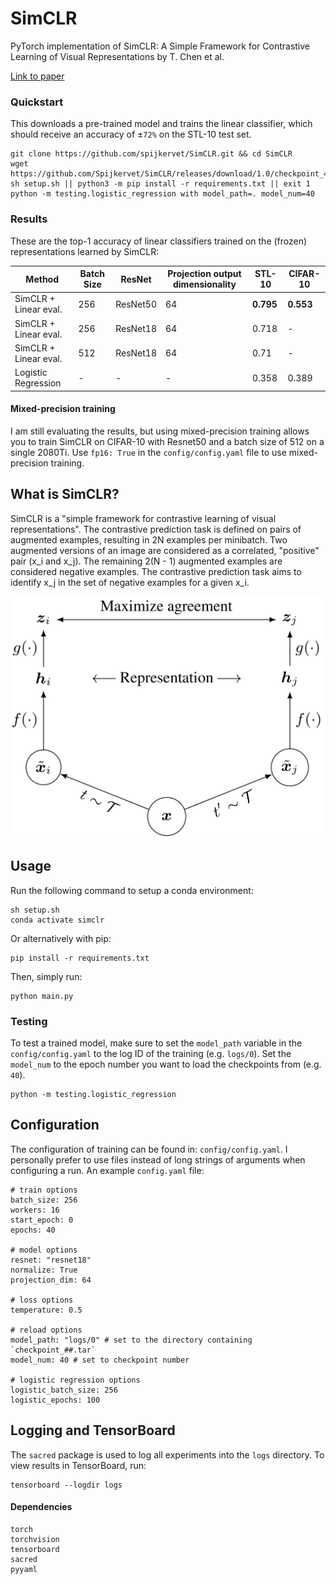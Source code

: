 # SimCLR
PyTorch implementation of SimCLR: A Simple Framework for Contrastive Learning of Visual Representations by T. Chen et al.

[Link to paper](https://arxiv.org/pdf/2002.05709.pdf)

### Quickstart
This downloads a pre-trained model and trains the linear classifier, which should receive an accuracy of ±`72%` on the STL-10 test set.
```
git clone https://github.com/spijkervet/SimCLR.git && cd SimCLR
wget https://github.com/Spijkervet/SimCLR/releases/download/1.0/checkpoint_40.tar
sh setup.sh || python3 -m pip install -r requirements.txt || exit 1
python -m testing.logistic_regression with model_path=. model_num=40
```

### Results
These are the top-1 accuracy of linear classifiers trained on the (frozen) representations learned by SimCLR:

| Method  | Batch Size | ResNet | Projection output dimensionality | STL-10 | CIFAR-10
| ------------- | ------------- | ------------- | ------------- | ------------- | ------------- |
| SimCLR + Linear eval. | 256 | ResNet50 | 64 | **0.795** | **0.553** | 
| SimCLR + Linear eval. | 256 | ResNet18 | 64 | 0.718  | - |
| SimCLR + Linear eval. | 512 | ResNet18 | 64 | 0.71 | - |
| Logistic Regression | - | - | - | 0.358 |  0.389 |

#### Mixed-precision training
I am still evaluating the results, but using mixed-precision training allows you to train SimCLR on CIFAR-10 with Resnet50 and a batch size of 512 on a single 2080Ti. Use `fp16: True` in the `config/config.yaml` file to use mixed-precision training.

## What is SimCLR?
SimCLR is a "simple framework for contrastive learning of visual representations". The contrastive prediction task is defined on pairs of augmented examples, resulting in 2N examples per minibatch. Two augmented versions of an image are considered as a correlated, "positive" pair (x_i and x_j). The remaining 2(N - 1) augmented examples are considered negative examples. The contrastive prediction task aims to identify x_j in the set of negative examples for a given x_i.


![GitHub Logo](/media/architecture.png)

## Usage
Run the following command to setup a conda environment:
```
sh setup.sh
conda activate simclr
```

Or alternatively with pip:
```
pip install -r requirements.txt
```

Then, simply run:
```
python main.py
```

### Testing
To test a trained model, make sure to set the `model_path` variable in the `config/config.yaml` to the log ID of the training (e.g. `logs/0`).
Set the `model_num` to the epoch number you want to load the checkpoints from (e.g. `40`).

```
python -m testing.logistic_regression
```


## Configuration
The configuration of training can be found in: `config/config.yaml`. I personally prefer to use files instead of long strings of arguments when configuring a run. An example `config.yaml` file:
```
# train options
batch_size: 256
workers: 16
start_epoch: 0
epochs: 40

# model options
resnet: "resnet18"
normalize: True
projection_dim: 64

# loss options
temperature: 0.5

# reload options
model_path: "logs/0" # set to the directory containing `checkpoint_##.tar` 
model_num: 40 # set to checkpoint number

# logistic regression options
logistic_batch_size: 256
logistic_epochs: 100
```

## Logging and TensorBoard
The `sacred` package is used to log all experiments into the `logs` directory. To view results in TensorBoard, run:
```
tensorboard --logdir logs
```


#### Dependencies
```
torch
torchvision
tensorboard
sacred
pyyaml
```
